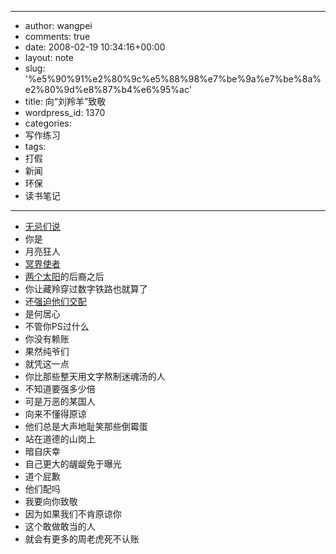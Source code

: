 - --
- author: wangpei
- comments: true
- date: 2008-02-19 10:34:16+00:00
- layout: note
- slug: '%e5%90%91%e2%80%9c%e5%88%98%e7%be%9a%e7%be%8a%e2%80%9d%e8%87%b4%e6%95%ac'
- title: 向“刘羚羊”致敬
- wordpress_id: 1370
- categories:
- 写作练习
- tags:
- 打假
- 新闻
- 环保
- 读书笔记
- --
- [无忌们说](http://forum.xitek.com/showthread.php?threadid=505199&pagenumber=1)
- 你是
- 月亮狂人
- [冥界使者](http://image4.xitek.com/forum/200802/4787/478748/478748_1203347251.jpg)
- [两个太阳](http://www7.xitek.com/forum/200802/2279/227913/227913_1202909999.jpg)的后裔之后
- 你让藏羚穿过数字铁路也就算了
- 还[强迫他们交配](http://image4.xitek.com/forum/200802/645/64578/64578_1203238510.jpg)
- 是何居心
- 不管你PS过什么
- 你没有赖账
- 果然纯爷们
- 就凭这一点
- 你比那些整天用文字熬制迷魂汤的人
- 不知道要强多少倍
- 可是万恶的某国人
- 向来不懂得原谅
- 他们总是大声地耻笑那些倒霉蛋
- 站在道德的山岗上
- 暗自庆幸
- 自己更大的龌龊免于曝光
- 道个屁歉
- 他们配吗
- 我要向你致敬
- 因为如果我们不肯原谅你
- 这个敢做敢当的人
- 就会有更多的周老虎死不认账
